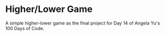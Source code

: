 # Higher/Lower Game
A simple higher-lower game as the final project for Day 14 of Angela Yu's 100 Days of Code.
